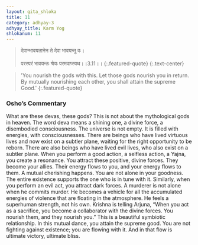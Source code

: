```yaml
---
layout: gita_shloka
title: 11
category: adhyay-3
adhyay_title: Karm Yog
shlokanum: 11
---
```


> देवान्भावयतानेन ते देवा भावयन्तु वः।<br><br>परस्परं भावयन्तः श्रेयः परमवाप्स्यथ।।3.11।।
{:.featured-quote} 
{:.text-center}

> 'You nourish the gods with this. Let those gods nourish you in return. By mutually nourishing each other, you shall attain the supreme Good.'
{:.featured-quote}

### Osho’s Commentary
What are these devas, these gods? This is not about the mythological gods in heaven. The word deva means a shining one, a divine force, a disembodied consciousness.
The universe is not empty. It is filled with energies, with consciousnesses. There are beings who have lived virtuous lives and now exist on a subtler plane, waiting for the right opportunity to be reborn. There are also beings who have lived evil lives, who also exist on a subtler plane.
When you perform a good action, a selfless action, a Yajna, you create a resonance. You attract these positive, divine forces. They become your allies. Their energy flows to you, and your energy flows to them. A mutual cherishing happens. You are not alone in your goodness. The entire existence supports the one who is in tune with it.
Similarly, when you perform an evil act, you attract dark forces. A murderer is not alone when he commits murder. He becomes a vehicle for all the accumulated energies of violence that are floating in the atmosphere. He feels a superhuman strength, not his own.
Krishna is telling Arjuna, “When you act as a sacrifice, you become a collaborator with the divine forces. You nourish them, and they nourish you.” This is a beautiful symbiotic relationship. In this mutual dance, you attain the supreme good. You are not fighting against existence; you are flowing with it. And in that flow is ultimate victory, ultimate bliss.
